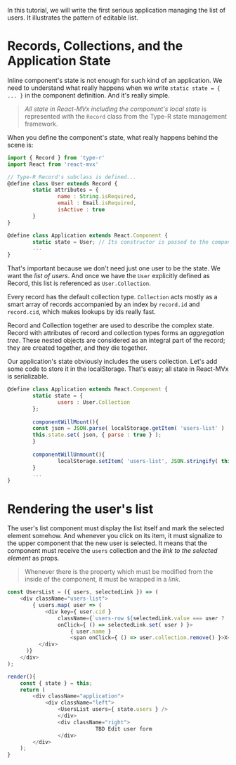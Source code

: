 In this tutorial, we will write the first serious application managing the list of users. It illustrates the pattern of editable list.

<mockup with explanations>

# Records, Collections, and the Application State

Inline component's state is not enough for such kind of an application. We need to understand what really happens when we write `static state = { ... }` in the component definition. And it's really simple.

> _All state in React-MVx including the component's local state_ is represented with the `Record` class from the Type-R state management framework.

When you define the component's state, what really happens behind the scene is:

```javascript
import { Record } from 'type-r'
import React from 'react-mvx'

// Type-R Record's subclass is defined...
@define class User extends Record {
		static attributes = {
				name : String.isRequired,
				email : Email.isRequired,
				isActive : true
		}
}

@define class Application extends React.Component {
		static state = User; // Its constructor is passed to the component.
		...
}
```

That's important because we don't need just one user to be the state. We want the _list of users_. And once we have the `User` explicitly defined as Record, this list is referenced as `User.Collection`.

Every record has the default collection type. `Collection` acts mostly as a smart array of records accompanied by an index by `record.id` and `record.cid`, which makes lookups by ids really fast.

Record and Collection together are used to describe the complex state. Record with attributes of record and collection types forms an _aggregation tree_. These nested objects are considered as an integral part of the record; they are created together, and they die together.

Our application's state obviously includes the users collection. Let's add some code to store it in the localStorage. That's easy; all state in React-MVx is serializable.

```javascript
@define class Application extends React.Component {
		static state = {
				users : User.Collection
		};
		
		componentWillMount(){
        const json = JSON.parse( localStorage.getItem( 'users-list' ) || '{}' );
        this.state.set( json, { parse : true } );
		}
		
		componentWillUnmount(){
				localStorage.setItem( 'users-list', JSON.stringify( this.state ) );
		}
		...
}
```

# Rendering the user's list

The user's list component must display the list itself and mark the selected element somehow. And whenever you click on its item, it must signalize to the upper component that the new user is selected. It means that the component must receive the `users` collection and the _link to the selected element_ as props.

> Whenever there is the property which must be modified from the inside of the component, it must be wrapped in a _link_.

```javascript
const UsersList = ({ users, selectedLink }) => (
	<div className="users-list">
		{ users.map( user => (
			<div key={ user.cid }
				className={`users-row ${selectedLink.value === user ? 'selected' : ''}`}
				onClick={ () => selectedLink.set( user ) }>
					{ user.name }
					<span onClick={ () => user.collection.remove() }>X</span>
		  </div>
	  )}
	</div>
);
```



```javascript
render(){
    const { state } = this;
    return (
        <div className="application">
	        <div className="left">
		        <UsersList users={ state.users } />
			    </div>
			    <div className="right">
							TBD Edit user form
			    </div>
        </div>
    );
}
```